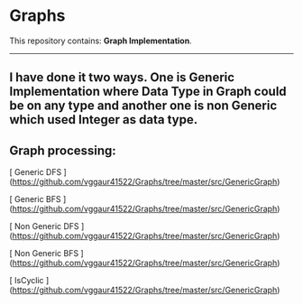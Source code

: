 # Graphs
This repository contains: **Graph Implementation**. 
___
I have done it two ways. One is Generic Implementation where Data Type in Graph could be on any type and another one is non Generic which used Integer as data type.
---
## Graph processing:

[ Generic DFS ] (https://github.com/vggaur41522/Graphs/tree/master/src/GenericGraph)


[ Generic BFS ] (https://github.com/vggaur41522/Graphs/tree/master/src/GenericGraph)


[ Non Generic DFS ] (https://github.com/vggaur41522/Graphs/tree/master/src/GenericGraph)


[ Non Generic BFS ] (https://github.com/vggaur41522/Graphs/tree/master/src/GenericGraph)


[ IsCyclic ] (https://github.com/vggaur41522/Graphs/tree/master/src/GenericGraph)
